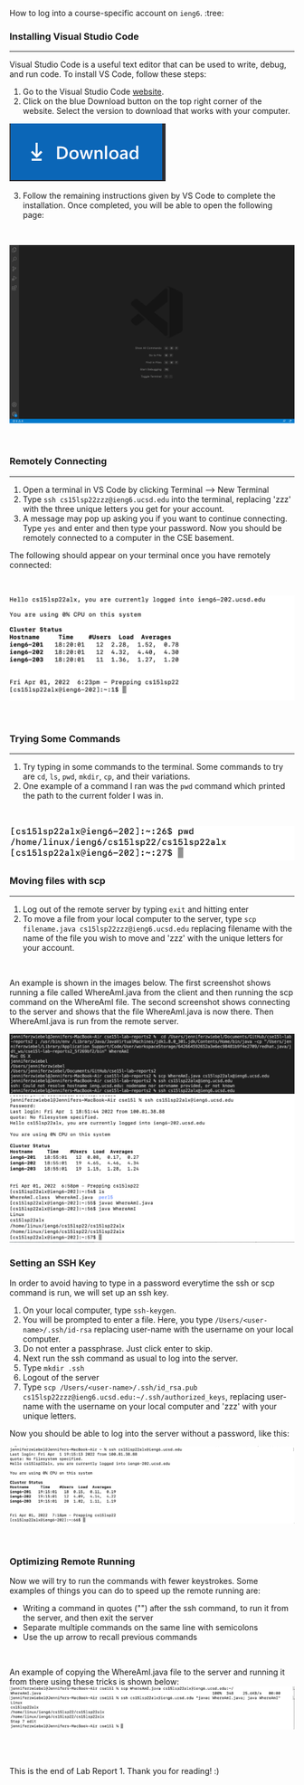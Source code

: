 

How to log into a course-specific account on `ieng6`. :tree:


### Installing Visual Studio Code
---
Visual Studio Code is a useful text editor that can be used to write, debug, and run code. To install VS Code, follow these steps:
1. Go to the Visual Studio Code [website](https://code.visualstudio.com/).
2. Click on the blue Download button on the top right corner of the website. Select the version to download that works with your computer.


![Download Button](Screenshot2.png)


3. Follow the remaining instructions given by VS Code to complete the installation. Once completed, you will be able to open the following page:

<br />

![VS Code](Screenshot3.png)

<br />

### Remotely Connecting
---
1. Open a terminal in VS Code by clicking Terminal --> New Terminal
2. Type `ssh cs15lsp22zzz@ieng6.ucsd.edu` into the terminal, replacing 'zzz' with the three unique letters you get for your account.
3. A message may pop up asking you if you want to continue connecting. Type `yes` and enter and then type your password. Now you should be remotely connected to a computer in the CSE basement.

The following should appear on your terminal once you have remotely connected:

<br />

![Connected](Screenshot4.png)

<br />

### Trying Some Commands
---
1. Try typing in some commands to the terminal. Some commands to try are `cd`, `ls`, `pwd`, `mkdir`, `cp`, and their variations.
2. One example of a command I ran was the `pwd` command which printed the path to the current folder I was in.
<br />

![pwd](Screenshot5.png)

### Moving files with scp
---
1. Log out of the remote server by typing `exit` and hitting enter
2. To move a file from your local computer to the server, type `scp filename.java cs15lsp22zzz@ieng6.ucsd.edu` replacing filename with the name of the file you wish to move and 'zzz' with the unique letters for your account.
<br />

An example is shown in the images below. The first screenshot shows running a file called WhereAmI.java from the client and then running the scp command on the WhereAmI file. The second screenshot shows connecting to the server and shows that the file WhereAmI.java is now there. Then WhereAmI.java is run from the remote server.
<br />

![image](Screenshot6.png)
<br />
![image](Screenshot7.png)

### Setting an SSH Key
In order to avoid having to type in a password everytime the ssh or scp command is run, we will set up an ssh key.
1. On your local computer, type `ssh-keygen`. 
2. You will be prompted to enter a file. Here, you type `/Users/<user-name>/.ssh/id-rsa` replacing user-name with the username on your local computer.
3. Do not enter a passphrase. Just click enter to skip.
4. Next run the ssh command as usual to log into the server.
5. Type `mkdir .ssh`
6. Logout of the server
7. Type `scp /Users/<user-name>/.ssh/id_rsa.pub cs15lsp22zzz@ieng6.ucsd.edu:~/.ssh/authorized_keys`, replacing user-name with the username on your local computer and 'zzz' with your unique letters.

Now you should be able to log into the server without a password, like this:
<br />

![image](Screenshot8.png)

<br />

### Optimizing Remote Running
Now we will try to run the commands with fewer keystrokes. Some examples of things you can do to speed up the remote running are:
* Writing a command in quotes ("") after the ssh command, to run it from the server, and then exit the server
* Separate multiple commands on the same line with semicolons
* Use the up arrow to recall previous commands

<br />

An example of copying the WhereAmI.java file to the server and running it from there using these tricks is shown below:
![image](Screenshot9.png)

<br />
<br />

This is the end of Lab Report 1. Thank you for reading! :) 
